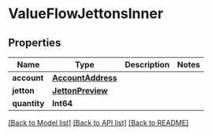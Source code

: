 # ValueFlowJettonsInner

## Properties
Name | Type | Description | Notes
------------ | ------------- | ------------- | -------------
**account** | [**AccountAddress**](AccountAddress.md) |  | 
**jetton** | [**JettonPreview**](JettonPreview.md) |  | 
**quantity** | **Int64** |  | 

[[Back to Model list]](../README.md#documentation-for-models) [[Back to API list]](../README.md#documentation-for-api-endpoints) [[Back to README]](../README.md)


